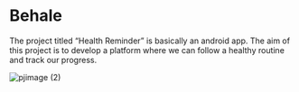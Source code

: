 # Behale
The project titled “Health Reminder” is basically an android app. The aim of this project is to develop a platform where we can follow a healthy routine and track our progress.

![pjimage (2)](https://user-images.githubusercontent.com/58460601/142557485-314bce3a-0a86-4af4-b9a5-f6401ce06009.jpg)
